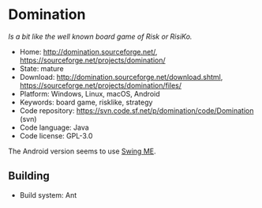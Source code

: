 # Domination

_Is a bit like the well known board game of Risk or RisiKo._

- Home: http://domination.sourceforge.net/, https://sourceforge.net/projects/domination/
- State: mature
- Download: http://domination.sourceforge.net/download.shtml, https://sourceforge.net/projects/domination/files/
- Platform: Windows, Linux, macOS, Android
- Keywords: board game, risklike, strategy
- Code repository: https://svn.code.sf.net/p/domination/code/Domination (svn)
- Code language: Java
- Code license: GPL-3.0

The Android version seems to use [Swing ME](https://sourceforge.net/projects/swingme/).

## Building

- Build system: Ant


